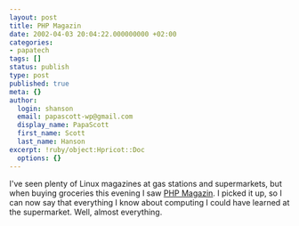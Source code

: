 ```yaml
---
layout: post
title: PHP Magazin
date: 2002-04-03 20:04:22.000000000 +02:00
categories:
- papatech
tags: []
status: publish
type: post
published: true
meta: {}
author:
  login: shanson
  email: papascott-wp@gmail.com
  display_name: PapaScott
  first_name: Scott
  last_name: Hanson
excerpt: !ruby/object:Hpricot::Doc
  options: {}
---
```

<p>I've seen plenty of Linux magazines at gas stations and supermarkets, but when buying groceries this evening I saw <a href="http://www.php-mag.de/">PHP Magazin</a>. I picked it up, so I can now say that everything I know about computing I could have learned at the supermarket. Well, almost everything.</p>
